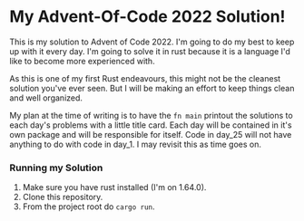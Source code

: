 # My Advent-Of-Code 2022 Solution!

This is my solution to Advent of Code 2022. I'm going to do my best to keep up with it every day. I'm going to solve it in rust because it is a language I'd like to become more experienced with.

As this is one of my first Rust endeavours, this might not be the cleanest solution you've ever seen. But I will be making an effort to keep things clean and well organized.

My plan at the time of writing is to have the `fn main` printout the solutions to each day's problems with a little title card. Each day will be contained in it's own package and will be responsible for itself. Code in day_25 will not have anything to do with code in day_1. I may revisit this as time goes on.

### Running my Solution

1. Make sure you have rust installed (I'm on 1.64.0).
2. Clone this repository.
3. From the project root do `cargo run`.

